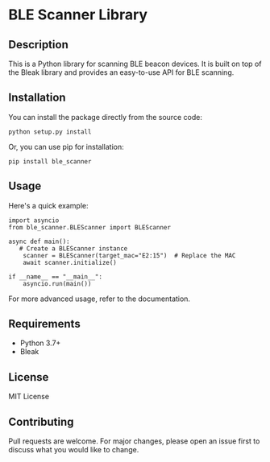 
# BLE Scanner Library

## Description

This is a Python library for scanning BLE beacon devices. It is built on top of the Bleak library and provides an easy-to-use API for BLE scanning.

## Installation

You can install the package directly from the source code:


    python setup.py install


Or, you can use pip for installation:


    pip install ble_scanner


## Usage

Here's a quick example:


    import asyncio
    from ble_scanner.BLEScanner import BLEScanner

    async def main():
       # Create a BLEScanner instance
        scanner = BLEScanner(target_mac="E2:15")  # Replace the MAC
        await scanner.initialize()

    if __name__ == "__main__":
        asyncio.run(main())


For more advanced usage, refer to the documentation.

## Requirements

- Python 3.7+
- Bleak

## License

MIT License

## Contributing

Pull requests are welcome. For major changes, please open an issue first to discuss what you would like to change.

